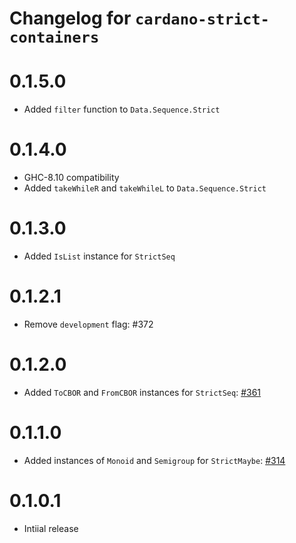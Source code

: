 # Changelog for `cardano-strict-containers`

# 0.1.5.0

* Added `filter` function to `Data.Sequence.Strict`

# 0.1.4.0

* GHC-8.10 compatibility
* Added `takeWhileR` and `takeWhileL` to `Data.Sequence.Strict`

# 0.1.3.0

* Added `IsList` instance for `StrictSeq`

# 0.1.2.1

* Remove `development` flag: #372

# 0.1.2.0

* Added `ToCBOR` and `FromCBOR` instances for `StrictSeq`: [#361](https://github.com/input-output-hk/cardano-base/pull/361)

# 0.1.1.0

* Added instances of `Monoid` and `Semigroup` for `StrictMaybe`: [#314](https://github.com/input-output-hk/cardano-base/pull/314)

# 0.1.0.1

* Intiial release

